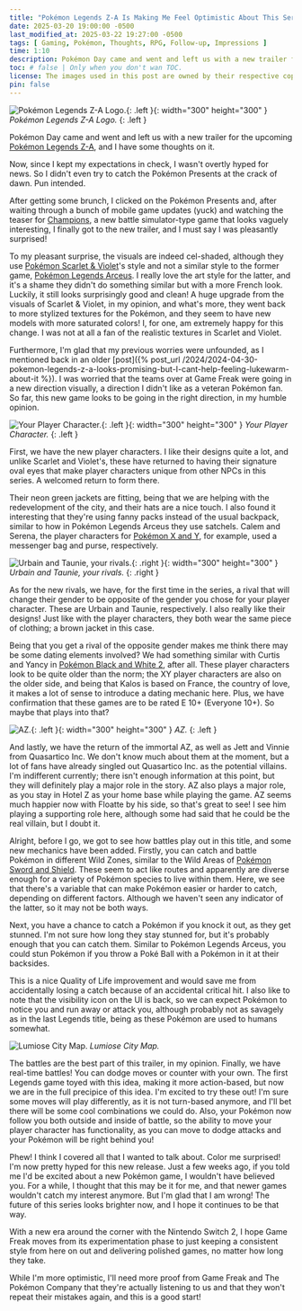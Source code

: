 ```yaml
---
title: "Pokémon Legends Z-A Is Making Me Feel Optimistic About This Series Again!"
date: 2025-03-20 19:00:00 -0500
last_modified_at: 2025-03-22 19:27:00 -0500
tags: [ Gaming, Pokémon, Thoughts, RPG, Follow-up, Impressions ]
time: 1:10
description: Pokémon Day came and went and left us with a new trailer for the upcoming Pokémon Legends Z-A, and I have some thoughts on it.
toc: # false | Only when you don't wan TOC.  
license: The images used in this post are owned by their respective copyright owners. All rights reserved. 
pin: false
---
```


![Pokémon Legends Z-A Logo.](/assets/images/2025-03-20-pokemon-legends-z-a-is-making-me-feel-optimistic-about-this-series-again/pokemon-legends-z-a-logo.jpg){: .left }{: width="300" height="300" }
_Pokémon Legends Z-A Logo._
{: .left }

Pokémon Day came and went and left us with a new trailer for the upcoming [Pokémon Legends Z-A](https://legends.pokemon.com/en-us/), and I have some thoughts on it.

Now, since I kept my expectations in check, I wasn't overtly hyped for news. So I didn't even try to catch the Pokémon Presents at the crack of dawn. Pun intended.

After getting some brunch, I clicked on the Pokémon Presents and, after waiting through a bunch of mobile game updates (yuck) and watching the teaser for [Champions](https://champions.pokemon.com/en-us/), a new battle simulator-type game that looks vaguely interesting, I finally got to the new trailer, and I must say I was pleasantly surprised!

To my pleasant surprise, the visuals are indeed cel-shaded, although they use [Pokémon Scarlet & Violet](https://scarletviolet.pokemon.com/en-us/)'s style and not a similar style to the former game, [Pokémon Legends Arceus](https://legends.arceus.pokemon.com/en-us/). I really love the art style for the latter, and it's a shame they didn't do something similar but with a more French look. Luckily, it still looks surprisingly good and clean! A huge upgrade from the visuals of Scarlet & Violet, in my opinion, and what's more, they went back to more stylized textures for the Pokémon, and they seem to have new models with more saturated colors! I, for one, am extremely happy for this change. I was not at all a fan of the realistic textures in Scarlet and Violet.

Furthermore, I'm glad that my previous worries were unfounded, as I mentioned back in an older [post]({% post_url /2024/2024-04-30-pokemon-legends-z-a-looks-promising-but-I-cant-help-feeling-lukewarm-about-it %}). I was worried that the teams over at Game Freak were going in a new direction visually, a direction I didn't like as a veteran Pokémon fan. So far, this new game looks to be going in the right direction, in my humble opinion.

![Your Player Character.](/assets/images/2025-03-20-pokemon-legends-z-a-is-making-me-feel-optimistic-about-this-series-again/pokemon-legends-z-a-player-characters.jpg){: .left }{: width="300" height="300" }
_Your Player Character._
{: .left }

First, we have the new player characters. I like their designs quite a lot, and unlike Scarlet and Violet's, these have returned to having their signature oval eyes that make player characters unique from other NPCs in this series. A welcomed return to form there.

Their neon green jackets are fitting, being that we are helping with the redevelopment of the city, and their hats are a nice touch. I also found it interesting that they're using fanny packs instead of the usual backpack, similar to how in Pokémon Legends Arceus they use satchels. Calem and Serena, the player characters for [Pokémon X and Y](https://www.pokemon.com/us/pokemon-video-games/pokemon-x-and-pokemon-y), for example, used a messenger bag and purse, respectively.

![Urbain and Taunie, your rivals.](/assets/images/2025-03-20-pokemon-legends-z-a-is-making-me-feel-optimistic-about-this-series-again/pokemon-legends-z-a-rivals-urbain-and-taunie.jpg){: .right }{: width="300" height="300" }
_Urbain and Taunie, your rivals._
{: .right }

As for the new rivals, we have, for the first time in the series, a rival that will change their gender to be opposite of the gender you chose for your player character. These are Urbain and Taunie, respectively. I also really like their designs! Just like with the player characters, they both wear the same piece of clothing; a brown jacket in this case.

Being that you get a rival of the opposite gender makes me think there may be some dating elements involved? We had something similar with Curtis and Yancy in [Pokémon Black and White 2](https://www.pokemon.com/us/pokemon-video-games/pokemon-black-version-2-and-pokemon-white-version-2), after all. These player characters look to be quite older than the norm; the XY player characters are also on the older side, and being that Kalos is based on France, the country of love, it makes a lot of sense to introduce a dating mechanic here. Plus, we have confirmation that these games are to be rated E 10+ (Everyone 10+). So maybe that plays into that?

![AZ.](/assets/images/2025-03-20-pokemon-legends-z-a-is-making-me-feel-optimistic-about-this-series-again/pokemon-legends-z-a-az.jpg){: .left }{: width="300" height="300" }
_AZ._
{: .left }

And lastly, we have the return of the immortal AZ, as well as Jett and Vinnie from Quasartico Inc. We don't know much about them at the moment, but a lot of fans have already singled out Quasartico Inc. as the potential villains. I'm indifferent currently; there isn't enough information at this point, but they will definitely play a major role in the story. AZ also plays a major role, as you stay in Hotel Z as your home base while playing the game. AZ seems much happier now with Floatte by his side, so that's great to see! I see him playing a supporting role here, although some had said that he could be the real villain, but I doubt it.

Alright, before I go, we got to see how battles play out in this title, and some new mechanics have been added. Firstly, you can catch and battle Pokémon in different Wild Zones, similar to the Wild Areas of [Pokémon Sword and Shield](https://swordshield.pokemon.com/en-us/). These seem to act like routes and apparently are diverse enough for a variety of Pokémon species to live within them. Here, we see that there's a variable that can make Pokémon easier or harder to catch, depending on different factors. Although we haven't seen any indicator of the latter, so it may not be both ways.

Next, you have a chance to catch a Pokémon if you knock it out, as they get stunned. I'm not sure how long they stay stunned for, but it's probably enough that you can catch them. Similar to Pokémon Legends Arceus, you could stun Pokémon if you throw a Poké Ball with a Pokémon in it at their backsides.

This is a nice Quality of Life improvement and would save me from accidentally losing a catch because of an accidental critical hit. I also like to note that the visibility icon on the UI is back, so we can expect Pokémon to notice you and run away or attack you, although probably not as savagely as in the last Legends title, being as these Pokémon are used to humans somewhat.

![Lumiose City Map.](/assets/images/2025-03-20-pokemon-legends-z-a-is-making-me-feel-optimistic-about-this-series-again/pokemon-legends-z-a-lumisose-city-map.jpg)
_Lumiose City Map._

The battles are the best part of this trailer, in my opinion. Finally, we have real-time battles! You can dodge moves or counter with your own. The first Legends game toyed with this idea, making it more action-based, but now we are in the full precipice of this idea. I'm excited to try these out! I'm sure some moves will play differently, as it is not turn-based anymore, and I'll bet there will be some cool combinations we could do. Also, your Pokémon now follow you both outside and inside of battle, so the ability to move your player character has functionality, as you can move to dodge attacks and your Pokémon will be right behind you!

Phew! I think I covered all that I wanted to talk about. Color me surprised! I'm now pretty hyped for this new release. Just a few weeks ago, if you told me I'd be excited about a new Pokémon game, I wouldn't have believed you. For a while, I thought that this may be it for me, and that newer games wouldn't catch my interest anymore. But I'm glad that I am wrong! The future of this series looks brighter now, and I hope it continues to be that way.

With a new era around the corner with the Nintendo Switch 2, I hope Game Freak moves from its experimentation phase to just keeping a consistent style from here on out and delivering polished games, no matter how long they take.

While I'm more optimistic, I'll need more proof from Game Freak and The Pokémon Company that they're actually listening to us and that they won't repeat their mistakes again, and this is a good start!
